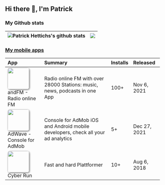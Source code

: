 ## Hi there 👋, I'm Patrick

### My Github stats
| <img align="center" src="https://github-readme-stats.vercel.app/api?username=pat992&show_icons=true&include_all_commits=true&theme=dracula&hide_border=true" alt="Patrick Hettichs's github stats" /></a> | <img align="center" src="https://github-readme-stats.vercel.app/api/top-langs/?username=pat992&layout=compact&theme=dracula&hide_border=true&langs_count=10" /></a> |
| ------------- | ------------- |

### [My mobile apps](https://play.google.com/store/apps/developer?id=2DEE)
|App|Summary|Installs|Released|
|:---|:---|:---|:---|
[<img src="https://play-lh.googleusercontent.com/gjB9hinll_gj5iEGSf5g8d26R9G_HRPIRQQHwCIS98lvj5ozJRtt1GZJwgLZ-bGUzoY-" width="70" height="70" style="border-radius:10%;box-shadow:2px 2px 5px grey;">](https://play.google.com/store/apps/details?id=com.htth.and_fm&hl=en&gl=us)</br>andFM - Radio online FM|Radio online FM with over 28000 Stations:  music, news, podcasts in one App|100+|Nov 6, 2021
[<img src="https://play-lh.googleusercontent.com/fiNgboz1eIrYSy5NHB2FeMJtoIo55Jls7tJPYvBAQJkAJeYf-8Dtn49eo760qoWDrFHf" width="70" height="70" style="border-radius:10%;box-shadow:2px 2px 5px grey;">](https://play.google.com/store/apps/details?id=htth.admob.android.AdWave&hl=en&gl=us)</br>AdWave - Console for AdMob|Console for AdMob iOS and Android mobile developers, check all your ad analytics|5+|Dec 27, 2021
[<img src="https://play-lh.googleusercontent.com/vo5ljZfIzCO3NIgElwE4VQHVuT0hbUCRFvH7CX4FxvaDdY8gfXvbrZmWrXa17LQt5A" width="70" height="70" style="border-radius:10%;box-shadow:2px 2px 5px grey;">](https://play.google.com/store/apps/details?id=com.by2DEE.CyberRun&hl=en&gl=us)</br>Cyber Run|Fast and hard Plattformer|10+|Aug 6, 2018
